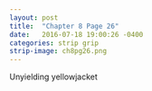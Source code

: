 ```yaml
---
layout: post
title:  "Chapter 8 Page 26"
date:   2016-07-18 19:00:26 -0400
categories: strip grip
strip-image: ch8pg26.png
---
```

  Unyielding yellowjacket 
